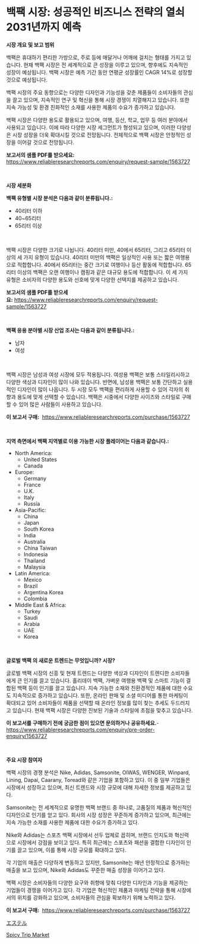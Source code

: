 <p><h1>백팩 시장: 성공적인 비즈니스 전략의 열쇠 2031년까지 예측</h1></p><p><strong>시장 개요 및 보고 범위</strong></p>
<p><p>백팩은 휴대하기 편리한 가방으로, 주로 등에 매달거나 어깨에 걸치는 형태를 가지고 있습니다. 현재 백팩 시장은 전 세계적으로 큰 성장을 이루고 있으며, 향후에도 지속적인 성장이 예상됩니다. 백팩 시장은 예측 기간 동안 연평균 성장률인 CAGR 14%로 성장할 것으로 예상됩니다.</p><p>백팩 시장의 주요 동향으로는 다양한 디자인과 기능성을 갖춘 제품들이 소비자들의 관심을 끌고 있으며, 지속적인 연구 및 혁신을 통해 시장 경쟁이 치열해지고 있습니다. 또한 지속 가능성 및 환경 친화적인 소재를 사용한 제품의 수요가 증가하고 있습니다.</p><p>백팩 시장은 다양한 용도로 활용되고 있으며, 여행, 등산, 학교, 업무 등 여러 분야에서 사용되고 있습니다. 이에 따라 다양한 시장 세그먼트가 형성되고 있으며, 이러한 다양성은 시장 성장을 더욱 확대시킬 것으로 전망됩니다. 전체적으로 백팩 시장은 안정적인 성장을 이어갈 것으로 전망됩니다.</p></p>
<p><strong>보고서의 샘플 PDF를 받으세요:</strong> <a href="https://www.reliableresearchreports.com/enquiry/request-sample/1563727">https://www.reliableresearchreports.com/enquiry/request-sample/1563727</a></p>
<p>&nbsp;</p>
<p><strong>시장 세분화</strong></p>
<p><strong>백팩 유형별 시장 분석은 다음과 같이 분류됩니다.:</strong></p>
<p><ul><li>40리터 이하</li><li>40~65리터</li><li>65리터 이상</li></ul></p>
<p>&nbsp;</p>
<p><p>백팩 시장은 다양한 크기로 나뉩니다. 40리터 미만, 40에서 65리터, 그리고 65리터 이상의 세 가지 유형이 있습니다. 40리터 미만의 백팩은 일상적인 사용 또는 짧은 여행용으로 적합합니다. 40에서 65리터는 중간 크기로 여행이나 등산 활동에 적합합니다. 65리터 이상의 백팩은 오랜 여행이나 캠핑과 같은 대규모 용도에 적합합니다. 이 세 가지 유형은 소비자의 다양한 용도와 선호에 맞게 다양한 선택지를 제공하고 있습니다.</p></p>
<p><strong>보고서의 샘플 PDF를 받으세요:</strong>&nbsp;<a href="https://www.reliableresearchreports.com/enquiry/request-sample/1563727">https://www.reliableresearchreports.com/enquiry/request-sample/1563727</a></p>
<p>&nbsp;</p>
<p><strong> 백팩 응용 분야별 시장 산업 조사는 다음과 같이 분류됩니다.:</strong></p>
<p><ul><li>남자</li><li>여성</li></ul></p>
<p>&nbsp;</p>
<p><p>백팩 시장은 남성과 여성 시장에 모두 적용됩니다. 여성용 백팩은 보통 스타일리시하고 다양한 색상과 디자인이 많이 나와 있습니다. 반면에, 남성용 백팩은 보통 간단하고 실용적인 디자인이 많이 나옵니다. 두 시장 모두 백팩을 편리하게 사용할 수 있어 각자의 취향과 용도에 맞게 선택할 수 있습니다. 백팩은 시중에서 다양한 사이즈와 스타일로 구매할 수 있어 많은 사람들이 사용하고 있습니다.</p></p>
<p><strong>이 보고서 구매:</strong>&nbsp; <a href="https://www.reliableresearchreports.com/purchase/1563727">https://www.reliableresearchreports.com/purchase/1563727</a></p>
<p>&nbsp;</p>
<p><strong>지역 측면에서 백팩 지역별로 이용 가능한 시장 플레이어는 다음과 같습니다.:</strong></p>
<p><ul>
    <li>
        North America:
        <ul>
            <li>United States</li>
            <li>Canada</li>
        </ul>
    </li>
    <li>
        Europe:
        <ul>
            <li>Germany</li>
            <li>France</li>
            <li>U.K.</li>
            <li>Italy</li>
            <li>Russia</li>
        </ul>
    </li>
    <li>
        Asia-Pacific:
        <ul>
            <li>China</li>
            <li>Japan</li>
            <li>South Korea</li>
            <li>India</li>
            <li>Australia</li>
            <li>China Taiwan</li>
            <li>Indonesia</li>
            <li>Thailand</li>
            <li>Malaysia</li>
        </ul>
    </li>
    <li>
        Latin America:
        <ul>
            <li>Mexico</li>
            <li>Brazil</li>
            <li>Argentina Korea</li>
            <li>Colombia</li>
        </ul>
    </li>
    <li>
        Middle East & Africa:
        <ul>
            <li>Turkey</li>
            <li>Saudi</li>
            <li>Arabia</li>
            <li>UAE</li>
            <li>Korea</li>
        </ul>
    </li>
    </ul></p>
<p>&nbsp;</p>
<p><strong>글로벌 백팩 의 새로운 트렌드는 무엇입니까? 시장?</strong></p>
<p><p>글로벌 백팩 시장의 신흥 및 현재 트렌드는 다양한 색상과 디자인이 트렌디한 소비자들에게 큰 인기를 끌고 있습니다. 홀리데이 백팩, 가벼운 여행용 백팩 및 스마트 기능이 결합된 백팩 등이 인기를 끌고 있습니다. 지속 가능한 소재와 친환경적인 제품에 대한 수요도 지속적으로 증가하고 있습니다. 또한, 온라인 판매 및 소셜 미디어를 통한 마케팅이 확대되고 있어 소비자들이 제품을 선택할 때 온라인 정보를 많이 찾는 추세도 두드러지고 있습니다. 현재 백팩 시장은 다양한 진보된 기술과 스타일에 초점을 맞추고 있습니다.</p></p>
<p><strong>이 보고서를 구매하기 전에 궁금한 점이 있으면 문의하거나 공유하세요.</strong>- <a href="https://www.reliableresearchreports.com/enquiry/pre-order-enquiry/1563727">https://www.reliableresearchreports.com/enquiry/pre-order-enquiry/1563727</a></p>
<p>&nbsp;</p>
<p><strong>주요 시장 참여자</strong></p>
<p><p>백팩 시장의 경쟁 분석은 Nike, Adidas, Samsonite, OIWAS, WENGER, Winpard, Lining, Dapai, Caarany, Toread와 같은 기업을 포함하고 있다. 이 중 일부 기업들은 시장에서 성장하고 있으며, 최신 트렌드와 시장 규모에 대해 자세한 정보를 제공하고 있다.</p><p>Samsonite는 전 세계적으로 유명한 백팩 브랜드 중 하나로, 고품질의 제품과 혁신적인 디자인으로 인기를 얻고 있다. 회사의 시장 성장은 꾸준하게 증가하고 있으며, 최근에는 지속 가능한 소재를 사용한 제품에 대한 수요가 증가하고 있다.</p><p>Nike와 Adidas는 스포츠 백팩 시장에서 선두 업체로 꼽히며, 브랜드 인지도와 혁신력으로 시장에서 강점을 보이고 있다. 특히 최근에는 스포츠와 패션을 결합한 디자인이 인기를 끌고 있으며, 이를 통해 시장 규모를 확대하고 있다.</p><p>각 기업의 매출은 다양하게 변동하고 있지만, Samsonite는 매년 안정적으로 증가하는 매출을 보고 있으며, Nike와 Adidas도 꾸준한 매출 성장을 이어가고 있다.</p><p>백팩 시장은 소비자들의 다양한 요구와 취향에 맞춰 다양한 디자인과 기능을 제공하는 기업들이 경쟁을 이어가고 있다. 각 기업은 혁신적인 제품과 마케팅 전략을 통해 시장에서의 위치를 강화하고 있으며, 소비자들의 관심을 확보하기 위해 노력하고 있다.</p></p>
<p><strong>이 보고서 구매:</strong>&nbsp;&nbsp;<a href="https://www.reliableresearchreports.com/purchase/1563727">https://www.reliableresearchreports.com/purchase/1563727</a></p>
<p><p><a href="https://github.com/xemfu2379520/Market-Research-Report-List-1/blob/main/52533875561.md">エステル</a></p><p><a href="https://github.com/ChiragRP21/Market-Research-Report-List-3/blob/main/spicy-trip-market.md">Spicy Trip Market</a></p></p>
